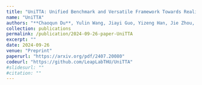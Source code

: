 ```yaml
---
title: "UniTTA: Unified Benchmark and Versatile Framework Towards Realistic Test-Time Adaptation"
name: "UniTTA"
authors: "**Chaoqun Du**, Yulin Wang, Jiayi Guo, Yizeng Han, Jie Zhou, Gao Huang"
collection: publications
permalink: /publication/2024-09-26-paper-UniTTA
excerpt: ""
date: 2024-09-26
venue: "Preprint"
paperurl: "https://arxiv.org/pdf/2407.20080"
codeurl: "https://github.com/LeapLabTHU/UniTTA"
#slidesurl: ""
#citation: ""
---
```

